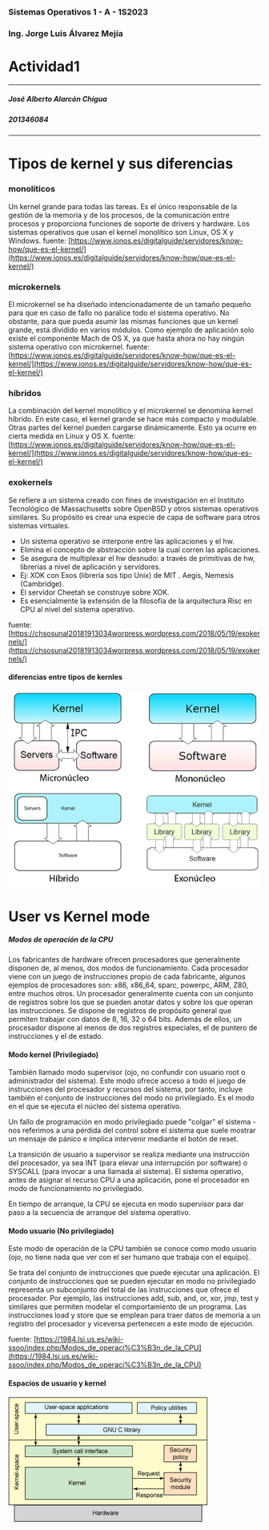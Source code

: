 ### Sistemas Operativos 1 - A - 1S2023
### Ing. Jorge Luis Álvarez Mejía
# Actividad1
---
##### José Alberto Alarcón Chigua
##### 201346084
---
# Tipos de kernel y sus diferencias
### monolíticos
Un kernel grande para todas las tareas. Es el único responsable de la gestión de la memoria y de los procesos, de la comunicación entre procesos y proporciona funciones de soporte de drivers y hardware. Los sistemas operativos que usan el kernel monolítico son Linux, OS X y Windows.
fuente: [https://www.ionos.es/digitalguide/servidores/know-how/que-es-el-kernel/](https://www.ionos.es/digitalguide/servidores/know-how/que-es-el-kernel/)
### microkernels
El microkernel se ha diseñado intencionadamente de un tamaño pequeño para que en caso de fallo no paralice todo el sistema operativo. No obstante, para que pueda asumir las mismas funciones que un kernel grande, está dividido en varios módulos. Como ejemplo de aplicación solo existe el componente Mach de OS X, ya que hasta ahora no hay ningún sistema operativo con microkernel.
fuente: [https://www.ionos.es/digitalguide/servidores/know-how/que-es-el-kernel/](https://www.ionos.es/digitalguide/servidores/know-how/que-es-el-kernel/)
### híbridos
La combinación del kernel monolítico y el microkernel se denomina kernel híbrido. En este caso, el kernel grande se hace más compacto y modulable. Otras partes del kernel pueden cargarse dinámicamente. Esto ya ocurre en cierta medida en Linux y OS X.
fuente: [https://www.ionos.es/digitalguide/servidores/know-how/que-es-el-kernel/](https://www.ionos.es/digitalguide/servidores/know-how/que-es-el-kernel/)
### exokernels
Se refiere a un sistema creado con fines de investigación en el Instituto Tecnológico de Massachusetts sobre OpenBSD y otros sistemas operativos similares. Su propósito es crear una especie de capa de software para otros sistemas virtuales.

- Un sistema operativo se interpone entre las aplicaciones y el hw.
- Elimina el concepto de abstracción sobre la cual corren las aplicaciones.
- Se asegura de multiplexar el hw desnudo: a través de primitivas de hw, librerías a nivel de aplicación y servidores.
- Ej: XOK con Exos (librería sos tipo Unix) de MIT . Aegis, Nemesis (Cambridge).
- El servidor Cheetah se construye sobre XOK.
- Es esencialmente la extensión de la filosofía de la arquitectura Risc en CPU al nivel del sistema operativo.

fuente: [https://chsosunal20181913034worpress.wordpress.com/2018/05/19/exokernels/](https://chsosunal20181913034worpress.wordpress.com/2018/05/19/exokernels/)

#### diferencias entre tipos de kernles

![tipos](img1.jpg?raw=true "Diferencias entre tipos de kernles")


# User vs Kernel mode

##### Modos de operación de la CPU
Los fabricantes de hardware ofrecen procesadores que generalmente disponen de, al menos, dos modos de funcionamiento.
Cada procesador viene con un juego de instrucciones propio de cada fabricante, algunos ejemplos de procesadores son: x86, x86_64, sparc, powerpc, ARM, Z80, entre muchos otros.
Un procesador generalmente cuenta con un conjunto de registros sobre los que se pueden anotar datos y sobre los que operan las instrucciones.
Se dispone de registros de propósito general que permiten trabajar con datos de 8, 16, 32 o 64 bits. Además de ellos, un procesador dispone al menos de dos registros especiales, el de puntero de instrucciones y el de estado.

#### Modo kernel (Privilegiado)
También llamado modo supervisor (ojo, no confundir con usuario root o administrador del sistema). Este modo ofrece acceso a todo el juego de instrucciones del procesador y recursos del sistema, por tanto, incluye también el conjunto de instrucciones del modo no privilegiado. Es el modo en el que se ejecuta el núcleo del sistema operativo.

Un fallo de programación en modo privilegiado puede "colgar" el sistema - nos referimos a una pérdida del control sobre el sistema que suele mostrar un mensaje de pánico e implica intervenir mediante el botón de reset.

La transición de usuario a supervisor se realiza mediante una instrucción del procesador, ya sea INT (para elevar una interrupción por software) o SYSCALL (para invocar a una llamada al sistema). El sistema operativo, antes de asignar el recurso CPU a una aplicación, pone el procesador en modo de funcionamiento no privilegiado.

En tiempo de arranque, la CPU se ejecuta en modo supervisor para dar paso a la secuencia de arranque del sistema operativo.

#### Modo usuario (No privilegiado)
Este modo de operación de la CPU también se conoce como modo usuario (ojo, no tiene nada que ver con el ser humano que trabaja con el equipo).

Se trata del conjunto de instrucciones que puede ejecutar una aplicación. El conjunto de instrucciones que se pueden ejecutar en modo no privilegiado representa un subconjunto del total de las instrucciones que ofrece el procesador. Por ejemplo, las instrucciones add, sub, and, or, xor, jmp, test y similares que permiten modelar el comportamiento de un programa. Las instrucciones load y store que se emplean para traer datos de memoria a un registro del procesador y viceversa pertenecen a este modo de ejecución.

fuente: [https://1984.lsi.us.es/wiki-ssoo/index.php/Modos_de_operaci%C3%B3n_de_la_CPU](https://1984.lsi.us.es/wiki-ssoo/index.php/Modos_de_operaci%C3%B3n_de_la_CPU)


#### Espacios de usuario y kernel

![espacios](img2.jpg?raw=true "Espacios de usuario y kernel")
